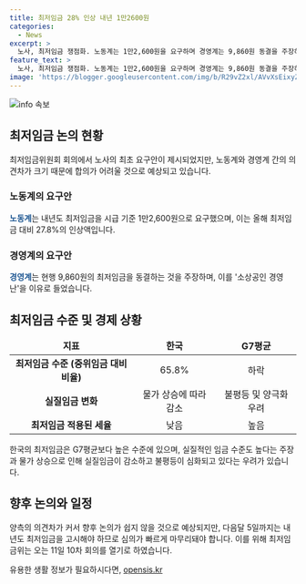 ```yaml
---
title: 최저임금 28% 인상 내년 1만2600원
categories:
  - News
excerpt: >
  노사, 최저임금 쟁점화. 노동계는 1만2,600원을 요구하며 경영계는 9,860원 동결을 주장하며 금액 차이에 난항. 소상공인 경영난과 실질임금 감소를 우려하는 사용자위원과, 실질임금하락과 불평등 악화를 우려하는 근로자위원 간 의견차 큼. 다음주까지 심의를 마무리하고, 의사 결정 왜곡에 유감 표명.
feature_text: >
  노사, 최저임금 쟁점화. 노동계는 1만2,600원을 요구하며 경영계는 9,860원 동결을 주장하며 금액 차이에 난항. 소상공인 경영난과 실질임금 감소를 우려하는 사용자위원과, 실질임금하락과 불평등 악화를 우려하는 근로자위원 간 의견차 큼. 다음주까지 심의를 마무리하고, 의사 결정 왜곡에 유감 표명.
image: 'https://blogger.googleusercontent.com/img/b/R29vZ2xl/AVvXsEixyZcFfHzMRdzZMjFBmAUKJYCLCGyLL1o632UiGVXcaFdKo_bkvkuCioo0uUKlGfBVcT3P84aROyZIXSBEx3Aw5nCQ3pTgDom1WDC4m8eifvWiAmWEEVb4x6G_l8C0QH225ldMjyaFvpxGEBGNO37VmDTDMHGhJPq73UglMfDca1-0aw/s1600/blogspot.png'
---
```


<p><img src="https://blogger.googleusercontent.com/img/b/R29vZ2xl/AVvXsEixyZcFfHzMRdzZMjFBmAUKJYCLCGyLL1o632UiGVXcaFdKo_bkvkuCioo0uUKlGfBVcT3P84aROyZIXSBEx3Aw5nCQ3pTgDom1WDC4m8eifvWiAmWEEVb4x6G_l8C0QH225ldMjyaFvpxGEBGNO37VmDTDMHGhJPq73UglMfDca1-0aw/s1600/blogspot.png" alt="info 속보" /></p>

<h2 data-ke-size="size26">최저임금 논의 현황</h2>

<p data-ke-size="size16">최저임금위원회 회의에서 노사의 최초 요구안이 제시되었지만, 노동계와 경영계 간의 의견차가 크기 때문에 합의가 어려울 것으로 예상되고 있습니다.</p>

<h3>노동계의 요구안</h3>

<p data-ke-size="size16"><b><span style="color: #1a5490;">노동계</span></b>는 내년도 최저임금을 시급 기준 1만2,600원으로 요구했으며, 이는 올해 최저임금 대비 27.8%의 인상액입니다.</p>

<h3>경영계의 요구안</h3>

<p data-ke-size="size16"><b><span style="color: #1a5490;">경영계</span></b>는 현행 9,860원의 최저임금을 동결하는 것을 주장하며, 이를 '소상공인 경영난'을 이유로 들었습니다.</p>

<h2 data-ke-size="size26">최저임금 수준 및 경제 상황</h2>

<table>
<thead>
<tr>
<td style="text-align: center; height: 17px;"><b>지표</b></td>
<td style="text-align: center; height: 17px;"><b>한국</b></td>
<td style="text-align: center; height: 17px;"><b>G7평균</b></td>
</tr>
</thead>
<tbody>
<tr>
<td style="text-align: center; height: 17px;"><b>최저임금 수준 (중위임금 대비 비율)</b></td>
<td style="text-align: center; height: 17px;">65.8%</td>
<td style="text-align: center; height: 17px;">하락</td>
</tr>
<tr>
<td style="text-align: center; height: 17px;"><b>실질임금 변화</b></td>
<td style="text-align: center; height: 17px;">물가 상승에 따라 감소</td>
<td style="text-align: center; height: 17px;">불평등 및 양극화 우려</td>
</tr>
<tr>
<td style="text-align: center; height: 17px;"><b>최저임금 적용된 세율</b></td>
<td style="text-align: center; height: 17px;">낮음</td>
<td style="text-align: center; height: 17px;">높음</td>
</tr>
</tbody>
</table>

<p data-ke-size="size16">한국의 최저임금은 G7평균보다 높은 수준에 있으며, 실질적인 임금 수준도 높다는 주장과 물가 상승으로 인해 실질임금이 감소하고 불평등이 심화되고 있다는 우려가 있습니다.</p>

<h2 data-ke-size="size26">향후 논의와 일정</h2>

<p data-ke-size="size16">양측의 의견차가 커서 향후 논의가 쉽지 않을 것으로 예상되지만, 다음달 5일까지는 내년도 최저임금을 고시해야 하므로 심의가 빠르게 마무리돼야 합니다. 이를 위해 최저임금위는 오는 11일 10차 회의를 열기로 하였습니다.</p>
유용한 생활 정보가 필요하시다면, <a href="https://opensis.kr" rel="dofollow">opensis.kr</a>


